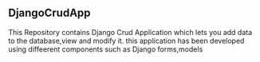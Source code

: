 ## DjangoCrudApp
This Repository contains Django Crud Application which lets you add data to the database,view and modify it.
this application has been developed using diffeerent components such as Django forms,models

